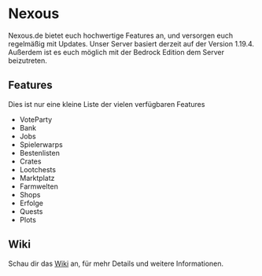 # Nexous
Nexous.de bietet euch hochwertige Features an, und versorgen euch regelmäßig mit Updates. Unser Server basiert derzeit auf der Version 1.19.4. Außerdem ist es euch möglich mit der Bedrock Edition dem Server beizutreten.

## Features
Dies ist nur eine kleine Liste der vielen verfügbaren Features
* VoteParty 
* Bank 
* Jobs
* Spielerwarps
* Bestenlisten
* Crates
* Lootchests 
* Marktplatz
* Farmwelten
* Shops
* Erfolge
* Quests 
* Plots

## Wiki
Schau dir das [Wiki](https://github.com/LutrexMC/Nexous/wiki) an, für mehr Details und weitere Informationen.
